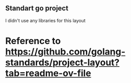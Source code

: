 ## Standart go project
I didn't use any libraries for this layout
# Reference to https://github.com/golang-standards/project-layout?tab=readme-ov-file
